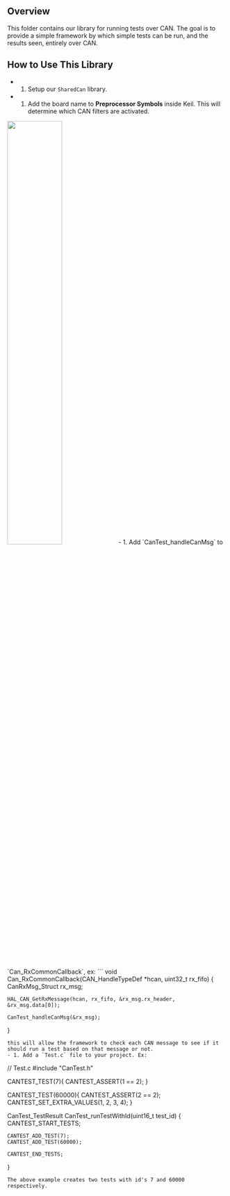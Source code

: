 ## Overview
This folder contains our library for running tests over CAN. The goal is to provide a simple framework by which simple tests can be run, and the results seen, entirely over CAN.

## How to Use This Library
- 1. Setup our `SharedCan` library.
- 1. Add the board name to **Preprocessor Symbols** inside Keil. This will determine which CAN filters are activated.
<img src="https://user-images.githubusercontent.com/16970019/49477422-c5967e80-f7d1-11e8-95ee-74e2a36f4b73.png" width="50%" height="50%">
- 1. Add `CanTest_handleCanMsg` to `Can_RxCommonCallback`, ex:
```
void Can_RxCommonCallback(CAN_HandleTypeDef *hcan, uint32_t rx_fifo)
{
    CanRxMsg_Struct rx_msg;

    HAL_CAN_GetRxMessage(hcan, rx_fifo, &rx_msg.rx_header, &rx_msg.data[0]);

    CanTest_handleCanMsg(&rx_msg);
}
```
this will allow the framework to check each CAN message to see if it should run a test based on that message or not.
- 1. Add a `Test.c` file to your project. Ex:
```
// Test.c
#include "CanTest.h"

CANTEST_TEST(7){
    CANTEST_ASSERT(1 == 2);
}

CANTEST_TEST(60000){
    CANTEST_ASSERT(2 == 2);
    CANTEST_SET_EXTRA_VALUES(1, 2, 3, 4);
}

CanTest_TestResult CanTest_runTestWithId(uint16_t test_id) {
    CANTEST_START_TESTS;

    CANTEST_ADD_TEST(7);
    CANTEST_ADD_TEST(60000);

    CANTEST_END_TESTS;
}
```
The above example creates two tests with id's 7 and 60000 respectively.
